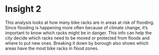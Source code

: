 # Insight 2

This analysis looks at how many bike racks are in areas at risk of flooding. Since flooding is happening more often because of climate change, it’s important to know which racks might be in danger. This info can help the city decide which racks need to be moved or protected from floods and where to put new ones. Breaking it down by borough also shows which areas have the most bike racks in flood zones.
